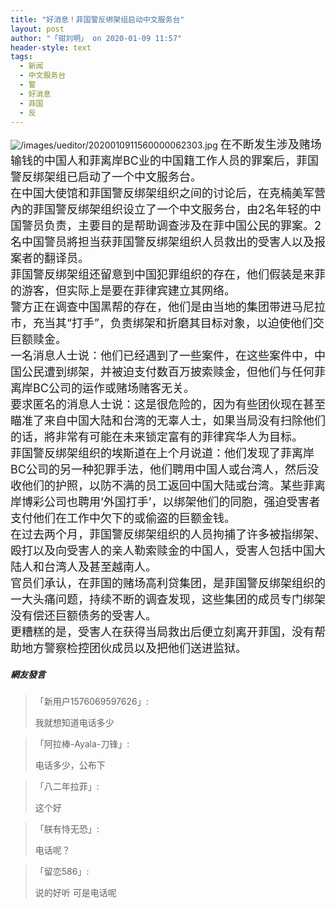 ```yaml
---
title: "好消息！菲国警反绑架组启动中文服务台"
layout: post
author: "「钳刘明」 on 2020-01-09 11:57"
header-style: text
tags:
  - 新闻
  - 中文服务台
  - 警
  - 好消息
  - 菲国
  - 反
---
```


<img src="http://images.feileyuan.com/images/ueditor/2020010911560000062303.jpg" title="/images/ueditor/2020010911560000062303.jpg" alt="/images/ueditor/2020010911560000062303.jpg">
<span style="font-size: 18px;">在不断发生涉及赌场输钱的中国人和菲离岸BC业的中国籍工作人员的罪案后，菲国警反绑架组已启动了一个中文服务台。</span>
<span style="font-size: 18px;"><br></span>
<span style="font-size: 18px;">在中国大使馆和菲国警反绑架组织之间的讨论后，在克楠美军营內的菲国警反绑架组织设立了一个中文服务台，由2名年轻的中国警员负责，主要目的是帮助调查涉及在菲中国公民的罪案。2名中国警员將担当获菲国警反绑架组织人员救出的受害人以及报案者的翻译员。</span>
<span style="font-size: 18px;"><br></span>
<span style="font-size: 18px;">菲国警反绑架组还留意到中国犯罪组织的存在，他们假装是来菲的游客，但实际上是要在菲律宾建立其网络。</span>
<span style="font-size: 18px;"><br></span>
<span style="font-size: 18px;">警方正在调查中国黑帮的存在，他们是由当地的集团带进马尼拉市，充当其“打手”，负责绑架和折磨其目标对象，以迫使他们交巨额赎金。</span>
<span style="font-size: 18px;"><br></span>
<span style="font-size: 18px;">一名消息人士说：他们已经遇到了一些案件，在这些案件中，中国公民遭到绑架，并被迫支付数百万披索赎金，但他们与任何菲离岸BC公司的运作或赌场赌客无关。</span>
<span style="font-size: 18px;"><br></span>
<span style="font-size: 18px;">要求匿名的消息人士说：这是很危险的，因为有些团伙现在甚至瞄准了来自中国大陆和台湾的无辜人士，如果当局没有扫除他们的话，將非常有可能在未来锁定富有的菲律宾华人为目标。</span>
<span style="font-size: 18px;"><br></span>
<span style="font-size: 18px;">菲国警反绑架组织的埃斯道在上个月说道：他们发现了菲离岸BC公司的另一种犯罪手法，他们聘用中国人或台湾人，然后没收他们的护照，以防不满的员工返回中国大陆或台湾。某些菲离岸博彩公司也聘用‘外国打手’，以绑架他们的同胞，强迫受害者支付他们在工作中欠下的或偷盗的巨额金钱。</span>
<span style="font-size: 18px;"><br></span>
<span style="font-size: 18px;">在过去两个月，菲国警反绑架组织的人员拘捕了许多被指绑架、殴打以及向受害人的亲人勒索赎金的中国人，受害人包括中国大陆人和台湾人及甚至越南人。</span>
<span style="font-size: 18px;"><br></span>
<span style="font-size: 18px;">官员们承认，在菲国的赌场高利贷集团，是菲国警反绑架组织的一大头痛问题，持续不断的调查发现，这些集团的成员专门绑架没有偿还巨额债务的受害人。</span>
<span style="font-size: 18px;"><br></span>
<span style="font-size: 18px;">更糟糕的是，受害人在获得当局救出后便立刻离开菲国，没有帮助地方警察检控团伙成员以及把他们送进监狱。</span>
<input type="hidden" value="菲乐园提供">

##### 網友發言 
> 「新用户1576069597626」:
> <p>我就想知道电话多少</p>

> 「阿拉棒-Ayala-刀锋」:
> <p>电话多少，公布下</p>

> 「八二年拉菲」:
> <p>这个好</p>

> 「朕有恃无恐」:
> <p>电话呢？</p>

> 「留恋586」:
> <p>说的好听 可是电话呢</p>



